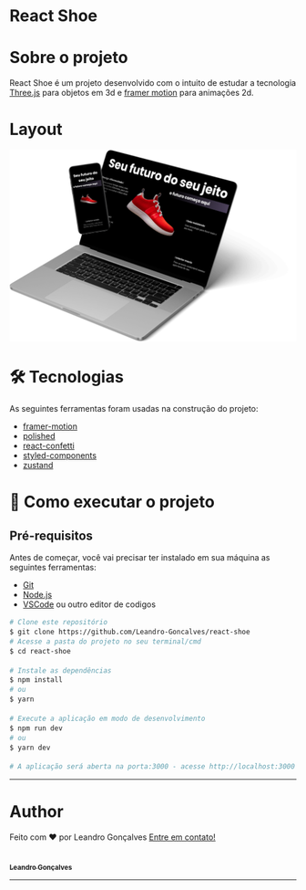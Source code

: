 # React Shoe

# Sobre o projeto

React Shoe é um projeto desenvolvido com o intuito de estudar a tecnologia [Three.js](https://threejs.org/) para objetos em 3d e [framer motion](https://www.framer.com/motion/) para animações 2d.

# Layout

<p align="center">
  <img src="./.github/imgs/SiteMockup.png" alt="Mockup image"/>
</p>

# 🛠 Tecnologias

As seguintes ferramentas foram usadas na construção do projeto:

- [framer-motion](https://www.framer.com/motion/)
- [polished](https://polished.js.org/)
- [react-confetti](https://www.npmjs.com/package/react-confetti)
- [styled-components](https://styled-components.com/)
- [zustand](https://github.com/pmndrs/zustand)

# 🚀 Como executar o projeto

## Pré-requisitos

Antes de começar, você vai precisar ter instalado em sua máquina as seguintes ferramentas:

- [Git](https://git-scm.com)
- [Node.js](https://nodejs.org)
- [VSCode](https://code.visualstudio.com) ou outro editor de codigos

```bash
# Clone este repositório
$ git clone https://github.com/Leandro-Goncalves/react-shoe
# Acesse a pasta do projeto no seu terminal/cmd
$ cd react-shoe

# Instale as dependências
$ npm install
# ou
$ yarn

# Execute a aplicação em modo de desenvolvimento
$ npm run dev
# ou
$ yarn dev

# A aplicação será aberta na porta:3000 - acesse http://localhost:3000
```

---

# Author

Feito com ❤️ por Leandro Gonçalves [Entre em contato!](mailto:leandrogoncalvespr@hotmail.com)

<a href="https://github.com/Leandro-Goncalves/">
  <img
    width="150px"
    src="https://github.com/Leandro-Goncalves.png"
    alt=""
  />
 <br />
 <sub><b>Leandro Gonçalves</b></sub></a>

---
